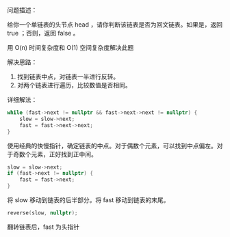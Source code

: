 问题描述：

给你一个单链表的头节点 head ，请你判断该链表是否为回文链表。如果是，返回 true ；否则，返回 false 。

用 O(n) 时间复杂度和 O(1) 空间复杂度解决此题

解决思路：

1. 找到链表中点，对链表一半进行反转。
2. 对两个链表进行遍历，比较数值是否相同。

详细解法：

```cpp
while (fast->next != nullptr && fast->next->next != nullptr) {
    slow = slow->next;
    fast = fast->next->next;
}
```
使用经典的快慢指针，确定链表的中点。对于偶数个元素，可以找到中点偏左。对于奇数个元素，正好找到正中间。

```cpp
slow = slow->next;
if (fast->next != nullptr) {
    fast = fast->next;
}
```
将 slow 移动到链表的后半部分。将 fast 移动到链表的末尾。

```cpp
reverse(slow, nullptr);
```
翻转链表后，fast 为头指针
